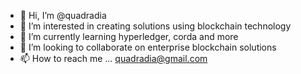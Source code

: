 - 👋 Hi, I’m @quadradia
- 👀 I’m interested in creating solutions using blockchain technology
- 🌱 I’m currently learning hyperledger, corda and more
- 💞️ I’m looking to collaborate on enterprise blockchain solutions
- 📫 How to reach me ... quadradia@gmail.com

<!---
quadradia/quadradia is a ✨ special ✨ repository because its `README.md` (this file) appears on your GitHub profile.
You can click the Preview link to take a look at your changes.
--->
